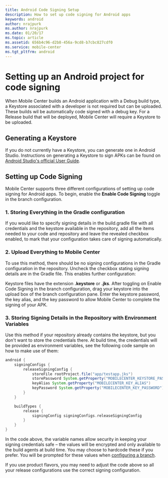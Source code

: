 ```yaml
---
title: Android Code Signing Setup
description: How to set up code signing for Android apps
keywords: android
author: nrajpurk
ms.author: nrajpurk
ms.date: 01/20/17
ms.topic: article
ms.assetid: 656b4c96-d2b8-456a-9cd8-b7cbc827cdf0
ms.service: mobile-center
ms.tgt_pltfrm: android
---
```


# Setting up an Android project for code signing

When Mobile Center builds an Android application with a Debug build type, a Keystore associated with a developer is not required but can be uploaded. These builds wil be automatically code signed with a debug key. For a Release build that will be deployed, Mobile Center will require a Keystore to be uploaded.

## Generating a Keystore
If you do not currently have a Keystore, you can generate one in Android Studio. Instructions on generating a Keystore to sign APKs can be found on [Android Studio's official User Guide](https://developer.android.com/studio/publish/app-signing.html).

## Setting up Code Signing
Mobile Center supports three different configurations of setting up code signing for Android apps. To begin, enable the **Enable Code Signing** toggle in the branch configuration.

### 1. Storing Everything in the Gradle configuration
If you would like to specify signing details in the build.gradle file with all credentials and the keystore available in the repository, add all the items needed to your code and repository and leave the revealed checkbox enabled, to mark that your configuration takes care of signing automatically.

### 2. Upload Everything to Mobile Center
To use this method, there should be no signing configurations in the Gradle configuration in the repository. Uncheck the checkbox stating signing details are in the Gradle file. This enables further configuration:

Keystore files have the extension **.keystore** or **.jks**. After toggling on Enable Code Signing in the branch configuration, drag your keystore into the upload box of the branch configuration pane. Enter the keystore password, the key alias, and the key password to allow Mobile Center to complete the signing of your APK.

### 3. Storing Signing Details in the Repository with Environment Variables
Use this method if your repository already contains the keystore, but you don't want to store the credentials there. At build time, the credentials will be provided as environment variables, see the following code sample on how to make use of them:

```groovy
android {
    signingConfigs {
        releaseSigningConfig {
            storeFile rootProject.file("app/testapp.jks")
            storePassword System.getProperty("MOBILECENTER_KEYSTORE_PASSWORD")
            keyAlias System.getProperty("MOBILECENTER_KEY_ALIAS")
            keyPassword System.getProperty("MOBILECENTER_KEY_PASSWORD")
        }
    }

    buildTypes {
        release {
            signingConfig signingConfigs.releaseSigningConfig
        }
    }
}

```

In the code above, the variable names allow security in keeping your signing credentials safe – the values will be encrypted and only available to the build agents at build time. You may choose to hardcode these if you prefer. You will be prompted for these values when [configuring a branch](~/build/android/first-build/index.md).

If you use product flavors, you may need to adjust the code above so all your release configurations use the correct signing configuration.
